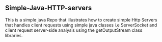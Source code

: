 ## Simple-Java-HTTP-servers

This is a simple java Repo  that illustrates how to create simple Http Servers that handles client requests using simple java classes i.e ServerSocket and client request 
server-side analysis using the getOutputStream class libraries.
